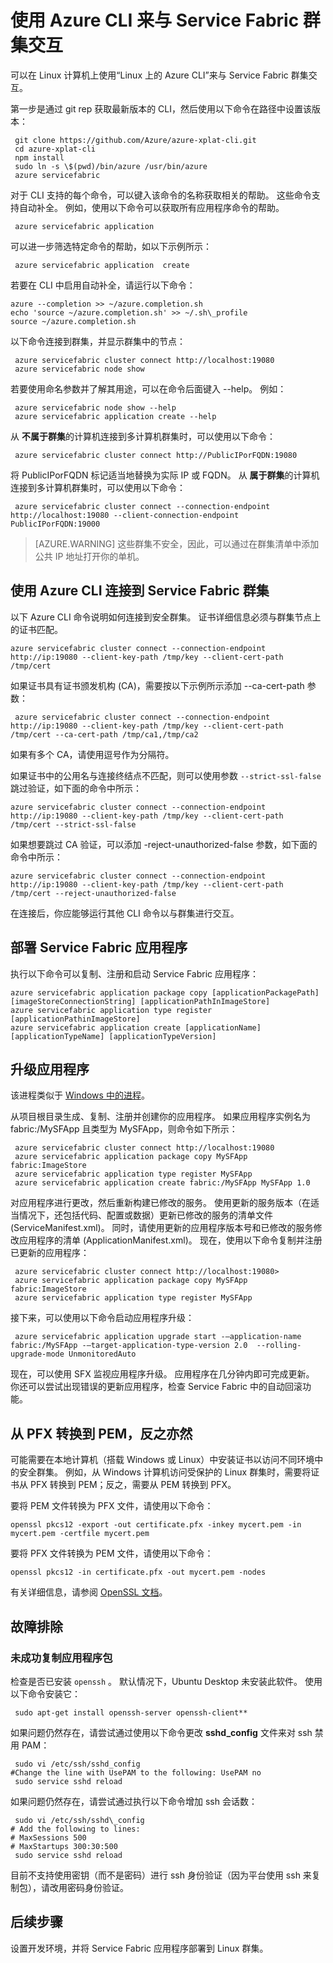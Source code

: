 <properties
    pageTitle="使用 CLI 与 Service Fabric 群集交互 | Azure"
    description="如何使用 Azure CLI 与 Service Fabric 群集交互"
    services="service-fabric"
    documentationcenter=".net"
    author="mani-ramaswamy"
    manager="timlt"
    editor=""
    translationtype="Human Translation" />
<tags
    ms.assetid="c3ec8ff3-3b78-420c-a7ea-0c5e443fb10e"
    ms.service="service-fabric"
    ms.devlang="dotNet"
    ms.topic="article"
    ms.tgt_pltfrm="NA"
    ms.workload="NA"
    ms.date="03/02/2017"
    wacn.date="04/24/2017"
    ms.author="subramar"
    ms.sourcegitcommit="a114d832e9c5320e9a109c9020fcaa2f2fdd43a9"
    ms.openlocfilehash="2cab73a861604346910f95249ba1d6023dff6904"
    ms.lasthandoff="04/14/2017" />

# <a name="using-the-azure-cli-to-interact-with-a-service-fabric-cluster"></a>使用 Azure CLI 来与 Service Fabric 群集交互
可以在 Linux 计算机上使用“Linux 上的 Azure CLI”来与 Service Fabric 群集交互。

第一步是通过 git rep 获取最新版本的 CLI，然后使用以下命令在路径中设置该版本：

     git clone https://github.com/Azure/azure-xplat-cli.git
     cd azure-xplat-cli
     npm install
     sudo ln -s \$(pwd)/bin/azure /usr/bin/azure
     azure servicefabric

对于 CLI 支持的每个命令，可以键入该命令的名称获取相关的帮助。 这些命令支持自动补全。 例如，使用以下命令可以获取所有应用程序命令的帮助。 

     azure servicefabric application 

可以进一步筛选特定命令的帮助，如以下示例所示：

     azure servicefabric application  create

若要在 CLI 中启用自动补全，请运行以下命令：

    azure --completion >> ~/azure.completion.sh
    echo 'source ~/azure.completion.sh' >> ~/.sh\_profile
    source ~/azure.completion.sh

以下命令连接到群集，并显示群集中的节点：

     azure servicefabric cluster connect http://localhost:19080
     azure servicefabric node show

若要使用命名参数并了解其用途，可以在命令后面键入 --help。 例如：

     azure servicefabric node show --help
     azure servicefabric application create --help

从 **不属于群集**的计算机连接到多计算机群集时，可以使用以下命令：

     azure servicefabric cluster connect http://PublicIPorFQDN:19080

将 PublicIPorFQDN 标记适当地替换为实际 IP 或 FQDN。 从 **属于群集**的计算机连接到多计算机群集时，可以使用以下命令：

     azure servicefabric cluster connect --connection-endpoint http://localhost:19080 --client-connection-endpoint PublicIPorFQDN:19000

> [AZURE.WARNING]
> 这些群集不安全，因此，可以通过在群集清单中添加公共 IP 地址打开你的单机。

## <a name="using-the-azure-cli-to-connect-to-a-service-fabric-cluster"></a>使用 Azure CLI 连接到 Service Fabric 群集
以下 Azure CLI 命令说明如何连接到安全群集。 证书详细信息必须与群集节点上的证书匹配。

    azure servicefabric cluster connect --connection-endpoint http://ip:19080 --client-key-path /tmp/key --client-cert-path /tmp/cert

如果证书具有证书颁发机构 (CA)，需要按以下示例所示添加 --ca-cert-path 参数： 

     azure servicefabric cluster connect --connection-endpoint http://ip:19080 --client-key-path /tmp/key --client-cert-path /tmp/cert --ca-cert-path /tmp/ca1,/tmp/ca2 

如果有多个 CA，请使用逗号作为分隔符。

如果证书中的公用名与连接终结点不匹配，则可以使用参数 `--strict-ssl-false` 跳过验证，如下面的命令中所示： 

    azure servicefabric cluster connect --connection-endpoint http://ip:19080 --client-key-path /tmp/key --client-cert-path /tmp/cert --strict-ssl-false 

如果想要跳过 CA 验证，可以添加 -reject-unauthorized-false 参数，如下面的命令中所示： 

    azure servicefabric cluster connect --connection-endpoint http://ip:19080 --client-key-path /tmp/key --client-cert-path /tmp/cert --reject-unauthorized-false 

在连接后，你应能够运行其他 CLI 命令以与群集进行交互。 

## <a name="deploying-your-service-fabric-application"></a>部署 Service Fabric 应用程序
执行以下命令可以复制、注册和启动 Service Fabric 应用程序：

    azure servicefabric application package copy [applicationPackagePath] [imageStoreConnectionString] [applicationPathInImageStore]
    azure servicefabric application type register [applicationPathinImageStore]
    azure servicefabric application create [applicationName] [applicationTypeName] [applicationTypeVersion]

## <a name="upgrading-your-application"></a>升级应用程序
该进程类似于 [Windows 中的进程](/documentation/articles/service-fabric-application-upgrade-tutorial-powershell/)。

从项目根目录生成、复制、注册并创建你的应用程序。 如果应用程序实例名为 fabric:/MySFApp 且类型为 MySFApp，则命令如下所示：

     azure servicefabric cluster connect http://localhost:19080
     azure servicefabric application package copy MySFApp fabric:ImageStore
     azure servicefabric application type register MySFApp
     azure servicefabric application create fabric:/MySFApp MySFApp 1.0

对应用程序进行更改，然后重新构建已修改的服务。  使用更新的服务版本（在适当情况下，还包括代码、配置或数据）更新已修改的服务的清单文件 (ServiceManifest.xml)。 同时，请使用更新的应用程序版本号和已修改的服务修改应用程序的清单 (ApplicationManifest.xml)。  现在，使用以下命令复制并注册已更新的应用程序：

     azure servicefabric cluster connect http://localhost:19080>
     azure servicefabric application package copy MySFApp fabric:ImageStore
     azure servicefabric application type register MySFApp

接下来，可以使用以下命令启动应用程序升级：

     azure servicefabric application upgrade start -–application-name fabric:/MySFApp -–target-application-type-version 2.0  --rolling-upgrade-mode UnmonitoredAuto

现在，可以使用 SFX 监视应用程序升级。 应用程序在几分钟内即可完成更新。  你还可以尝试出现错误的更新应用程序，检查 Service Fabric 中的自动回滚功能。

## <a name="converting-from-pfx-to-pem-and-vice-versa"></a>从 PFX 转换到 PEM，反之亦然

可能需要在本地计算机（搭载 Windows 或 Linux）中安装证书以访问不同环境中的安全群集。 例如，从 Windows 计算机访问受保护的 Linux 群集时，需要将证书从 PFX 转换到 PEM；反之，需要从 PEM 转换到 PFX。 

要将 PEM 文件转换为 PFX 文件，请使用以下命令：

    openssl pkcs12 -export -out certificate.pfx -inkey mycert.pem -in mycert.pem -certfile mycert.pem

要将 PFX 文件转换为 PEM 文件，请使用以下命令：

    openssl pkcs12 -in certificate.pfx -out mycert.pem -nodes

有关详细信息，请参阅 [OpenSSL 文档](https://www.openssl.org/docs/man1.0.1/apps/pkcs12.html)。

<a id="troubleshooting"></a>
## <a name="troubleshooting"></a>故障排除
### <a name="copying-of-the-application-package-does-not-succeed"></a>未成功复制应用程序包
检查是否已安装 `openssh` 。 默认情况下，Ubuntu Desktop 未安装此软件。 使用以下命令安装它：

     sudo apt-get install openssh-server openssh-client**

如果问题仍然存在，请尝试通过使用以下命令更改 **sshd_config** 文件来对 ssh 禁用 PAM：

     sudo vi /etc/ssh/sshd_config
    #Change the line with UsePAM to the following: UsePAM no
     sudo service sshd reload

如果问题仍然存在，请尝试通过执行以下命令增加 ssh 会话数：

     sudo vi /etc/ssh/sshd\_config
    # Add the following to lines:
    # MaxSessions 500
    # MaxStartups 300:30:500
     sudo service sshd reload

目前不支持使用密钥（而不是密码）进行 ssh 身份验证（因为平台使用 ssh 来复制包），请改用密码身份验证。



## <a name="next-steps"></a>后续步骤
设置开发环境，并将 Service Fabric 应用程序部署到 Linux 群集。
<!--Update_Description:add "从 PFX 转换到 PEM，反之亦然" section;add anchors to sub titles-->